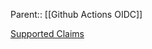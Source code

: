 Parent:: [[Github Actions OIDC]]

[Supported Claims](https://token.actions.githubusercontent.com/.well-known/openid-configuration)